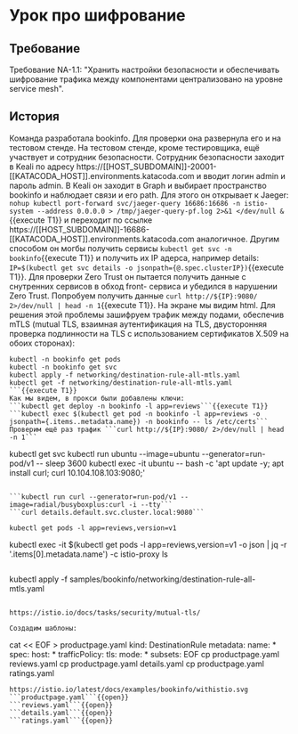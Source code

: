# Урок про шифрование
## Требование
Требование NA-1.1: "Хранить настройки безопасности и обеспечивать шифрование трафика между компонентами  централизовано на уровне service mesh".
## История
Команда разработала bookinfo. Для проверки она развернула его и на тестовом стенде. На тестовом
стенде, кроме тестировщика, ещё участвует и сотрудник безопасности. Сотрудник безопасности
заходит в Keali по адресу https://[[HOST_SUBDOMAIN]]-20001-[[KATACODA_HOST]].environments.katacoda.com и
вводит логин admin и пароль admin. В Keali он заходит в Graph и выбирает пространство bookinfo и 
наблюдает связи и его path.
Для этого он открывает к Jaeger:
```nohup kubectl port-forward svc/jaeger-query 16686:16686 -n istio-system --address 0.0.0.0 > /tmp/jaeger-query-pf.log 2>&1 </dev/null &```{{execute T1}}
и переходит по ссылке https://[[HOST_SUBDOMAIN]]-16686-[[KATACODA_HOST]].environments.katacoda.com аналогичное.
Другим способом он могбы получить сервисы ```kubectl get svc -n bookinfo```{{execute T1}} и получить
их IP адерса, например details: ```IP=$(kubectl get svc details -o jsonpath={@.spec.clusterIP})```{{execute T1}}. 
Для проверки Zero Trust он пытается получить данные с снутренних сервисов в обход front- сервиса и 
убедился в нарушении Zero Trust. Попробуем получить данные ```curl http://${IP}:9080/ 2>/dev/null | head -n 1```{{execute T1}}. На экране мы видим html. Для решения этой проблемы зашифруем трафик между подами, обеспечив mTLS (mutual TLS, взаимная аутентификация на TLS, двусторонняя проверка подлинности на TLS с использованием
сертификатов X.509 на обоих сторонах):
```
kubectl -n bookinfo get pods
kubectl -n bookinfo get svc
kubectl apply -f networking/destination-rule-all-mtls.yaml
kubectl get -f networking/destination-rule-all-mtls.yaml
```{{execute T1}}
Как мы видем, в прокси были добавлены ключи:
```kubectl get deploy -n bookinfo -l app=reviews```{{execute T1}}
```kubectl exec $(kubectl get pod -n bookinfo -l app=reviews -o jsonpath={.items..metadata.name}) -n bookinfo -- ls /etc/certs```
Проверим ещё раз трафик ```curl http://${IP}:9080/ 2>/dev/null | head -n 1```
```
kubectl get svc
kubectl run ubuntu --image=ubuntu --generator=run-pod/v1 -- sleep 3600
kubectl exec -it ubuntu -- bash -c 'apt update -y; apt install curl; curl 10.104.108.103:9080;'
```

```kubectl run curl --generator=run-pod/v1 --image=radial/busyboxplus:curl -i --tty```
```curl details.default.svc.cluster.local:9080```

kubectl get pods -l app=reviews,version=v1
```
kubectl exec -it $(kubectl get pods -l app=reviews,version=v1 -o json | jq -r '.items[0].metadata.name') -c istio-proxy ls
```{{execute T1}}

```
kubectl apply -f samples/bookinfo/networking/destination-rule-all-mtls.yaml
```{{execute T1}}

https://istio.io/docs/tasks/security/mutual-tls/

Создадим шаблоны:
```
cat << EOF > productpage.yaml
kind: DestinationRule
metadata:
  name: *
spec:
  host: *
  trafficPolicy:
    tls:
      mode: *
  subsets:
EOF
cp productpage.yaml reviews.yaml
cp productpage.yaml details.yaml
cp productpage.yaml ratings.yaml
```{{execute T1}}
https://istio.io/latest/docs/examples/bookinfo/withistio.svg
```productpage.yaml```{{open}}
```reviews.yaml```{{open}}
```details.yaml```{{open}}
```ratings.yaml```{{open}}